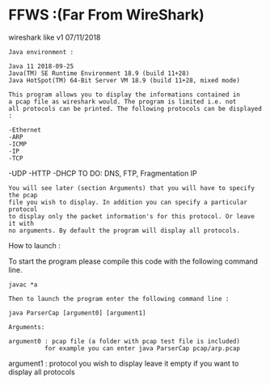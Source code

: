 # FFWS :(Far From WireShark)

  wireshark like v1
	07/11/2018
											
	Java environment :
  
	Java 11 2018-09-25
	Java(TM) SE Runtime Environment 18.9 (build 11+28)
	Java HotSpot(TM) 64-Bit Server VM 18.9 (build 11+28, mixed mode)

	This program allows you to display the informations contained in
	a pcap file as wireshark would. The program is limited i.e. not 
	all protocols can be printed. The following protocols can be displayed :
	
	-Ethernet
	-ARP
	-ICMP
	-IP
	-TCP
  -UDP
  -HTTP
  -DHCP
  TO DO: DNS, FTP, Fragmentation IP
	
	You will see later (section Arguments) that you will have to specify the pcap
	file you wish to display. In addition you can specify a particular protocol
	to display only the packet information's for this protocol. Or leave it with
	no arguments. By default the program will display all protocols.

  How to launch :
	
  To start the program please compile this code 
	with the following command line.
	
	javac *a
													
	Then to launch the program enter the following command line :
													  
	java ParserCap [argument0] [argument1]
	
	Arguments:

	argument0 : pcap file (a folder with pcap test file is included) 
              for example you can enter java ParserCap pcap/arp.pcap
  argument1 : protocol you wish to display leave it empty if you want to display all protocols
